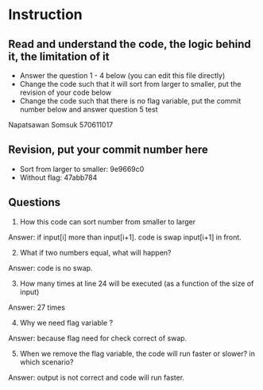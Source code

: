 ﻿# Instruction

## Read and understand the code, the logic behind it, the limitation of it
* Answer the question 1 - 4 below (you can edit this file directly)
* Change the code such that it will sort from larger to smaller, put the revision of your code below
* Change the code such that there is no flag variable, put the commit number below and answer question 5 
test

Napatsawan  Somsuk 570611017

## Revision, put your commit number here
* Sort from larger to smaller: 9e9669c0
* Without flag: 47abb784

## Questions
1. How this code can sort number from smaller to larger
 
Answer: if input[i] more than input[i+1]. code is swap input[i+1] in front.

2. What if two numbers equal, what will happen? 

Answer: code is no swap.

3. How many times at line 24 will be executed (as a function of the size of input) 

Answer: 27 times

4. Why we need flag variable ? 

Answer: because flag need for check correct of swap.

5. When we remove the flag variable, the code will run faster or slower? in which scenario? 

Answer: output is not correct and code will run faster.